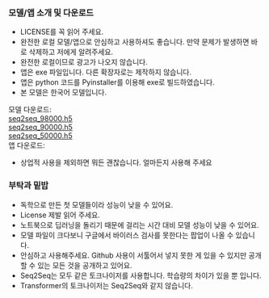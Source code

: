 ### 모델/앱 소개 및 다운로드                                                                                
+ LICENSE를 꼭 읽어 주세요.                                                                                                                                                                                                 
+ 완전한 로컬 모델/앱으로 안심하고 사용하셔도 좋습니다. 만약 문제가 발생하면 바로 삭제하고 저에게 알려주세요.
+ 완전한 로컬이므로 광고가 나오지 않습니다.
+ 앱은 exe 파일입니다. 다른 확장자로는 제작하지 않습니다.
+ 앱은 python 코드를 Pyinstaller를 이용해 exe로 빌드하였습니다.
+ 본 모델은 한국어 모델입니다.

모델 다운로드:                                                                                                   
[seq2seq_98000.h5](https://drive.google.com/file/d/13jwVJKOXsGiRwoMHI9dASlYEUsulsxs_/view?usp=drive_link)       
[seq2seq_90000.h5](https://drive.google.com/file/d/1eCgpFWnyJSX-JgShrnCTm4-LDit_cB0T/view?usp=drive_link)       
[seq2seq_50000.h5](https://drive.google.com/file/d/19tm0EH82sRCQQUbho6bLicw80kc1TI0s/view?usp=drive_link)       
앱 다운로드:                                                                                                     



+ 상업적 사용을 제외하면 뭐든 괜찮습니다. 얼마든지 사용해 주세요 

### 부탁과 밑밥

+ 독학으로 만든 첫 모델들이라 성능이 낮을 수 있어요.
+ License 제발 읽어 주세요.
+ 노트북으로 딥러닝을 돌리기 때문에 걸리는 시간 대비 모델 성능이 낮을 수 있어요.
+ 모델 파일이 크다보니 구글에서 바이러스 검사를 못한다는 팝업이 나올 수 있습니다.
+ 안심하고 사용해주세요. Github 사용이 서툴어서 넣지 못한 게 있을 수 있지만 공개할 수 있는 모든 것을 공개하고 있어요.
+ Seq2Seq는 모두 같은 토크나이저를 사용합니다. 학습량의 차이가 있을 뿐 입니다.
+ Transformer의 토크나이저는 Seq2Seq와 같지 않습니다.
